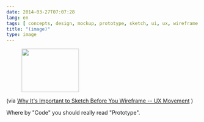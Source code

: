 ```yaml
---
date: 2014-03-27T07:07:28
lang: en
tags: [ concepts, design, mockup, prototype, sketch, ui, ux, wireframe ]
title: "(image)"
type: image
---
```


<figure>
<a
href="https://hugo.ferreira.cc/via-why-its-important-to-sketch-before-you/attachment/140/"
rel="attachment"><img
src="/wp-content/uploads/2014/03/tumblr_n34480QMkv1qz82meo1_1280-150x114.png"
width="150" height="114" /></a></figure>

(via [Why It's Important to Sketch Before You Wireframe -- UX
Movement](http://uxmovement.com/wireframes/why-its-important-to-sketch-before-you-wireframe/)
)

Where by "Code" you should really read "Prototype".

